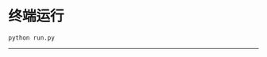 # 终端运行

```shell
python run.py
```
********************************************************************************************************************************************************************************************************************************************************************************************************************************************************************************************************************************************************************************************************************************************************************************************************************************************************************************************